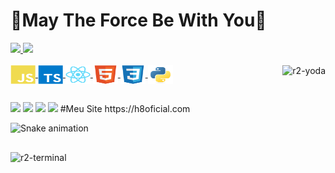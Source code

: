 # 👾May The Force Be With You👾

<div>
  <a href="https://github.com/llr2ll">
  <img height="180em" src="https://github-readme-stats.vercel.app/api?username=llr2ll&show_icons=true&theme=tokyonight&include_all_commits=true&count_private=true"/>
  <img height="180em" src="https://github-readme-stats.vercel.app/api/top-langs/?username=llr2ll&layout=compact&langs_count=7&theme=tokyonight"/>
</div>
<div style="display: inline_block"><br>
  <img align="center" alt="r2-Js" height="30" width="40" src="https://raw.githubusercontent.com/devicons/devicon/master/icons/javascript/javascript-plain.svg">
  <img align="center" alt="r2-Ts" height="30" width="40" src="https://raw.githubusercontent.com/devicons/devicon/master/icons/typescript/typescript-plain.svg">
  <img align="center" alt="r2-React" height="30" width="40" src="https://raw.githubusercontent.com/devicons/devicon/master/icons/react/react-original.svg">
  <img align="center" alt="r2-HTML" height="30" width="40" src="https://raw.githubusercontent.com/devicons/devicon/master/icons/html5/html5-original.svg">
  <img align="center" alt="r2-CSS" height="30" width="40" src="https://raw.githubusercontent.com/devicons/devicon/master/icons/css3/css3-original.svg">
  <img align="center" alt="r2-Python" height="30" width="40" src="https://raw.githubusercontent.com/devicons/devicon/master/icons/python/python-original.svg">
  <img height="150em" align="right" alt="r2-yoda" src="https://cdn.discordapp.com/attachments/884450439595171873/884451850173181992/tecno.gif">
</div>
  
  ##
 
<div> 
 	<a href="https://www.twitch.tv/lir2il" target="_blank"><img src="https://img.shields.io/badge/Twitch-9146FF?style=for-the-badge&logo=twitch&logoColor=white" target="_blank"></a>
 <a href="https://discord.gg/bt2Pwfsm7J" target="_blank"><img src="https://img.shields.io/badge/Discord-7289DA?style=for-the-badge&logo=discord&logoColor=white" target="_blank"></a> 
  <a href = "mailto:contatoraphaelsanseverino@gmail.com"><img src="https://img.shields.io/badge/-Gmail-%23333?style=for-the-badge&logo=gmail&logoColor=white" target="_blank"></a>
  <a href="https://www.linkedin.com/in/raphael-sanseverino-a91088139" target="_blank"><img src="https://img.shields.io/badge/-LinkedIn-%230077B5?style=for-the-badge&logo=linkedin&logoColor=white" target="_blank"></a>
 #Meu Site https://h8oficial.com
 
  ![Snake animation](https://github.com/llr2ll/llr2ll/blob/output/github-contribution-grid-snake.svg)
 
</div>
  
 ##
  
  <img width="1000em" align="" alt="r2-terminal" src="https://cdn.discordapp.com/attachments/884450439595171873/884455334486351932/terminal.gif">
